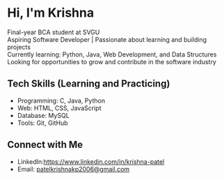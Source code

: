 # Hi, I'm Krishna

 Final-year BCA student at SVGU  
 Aspiring Software Developer | Passionate about learning and building projects  
 Currently learning: Python, Java, Web Development, and Data Structures  
 Looking for opportunities to grow and contribute in the software industry  



## Tech Skills (Learning and Practicing)
- Programming: C, Java, Python  
- Web: HTML, CSS, JavaScript  
- Database: MySQL  
- Tools: Git, GitHub  


##  Connect with Me
- LinkedIn:https://www.linkedin.com/in/krishna-patel
- Email: patelkrishnakp2006@gmail.com  
  
